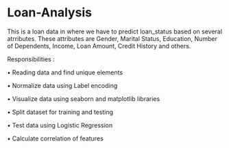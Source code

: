 # Loan-Analysis
This is a loan data in where we have to predict loan_status based on several atrributes. These attributes are Gender, Marital Status, Education, Number of Dependents, Income, Loan Amount, Credit History and others. 

Responsibilities :

•	Reading data and find unique elements

•	Normalize data using Label encoding

•	Visualize data using seaborn and  matplotlib libraries

•	Split dataset for training and testing

•	Test data using Logistic Regression

•	Calculate correlation of  features
